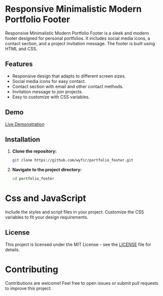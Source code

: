 # Responsive Minimalistic Modern Portfolio Footer

Responsive Minimalistic Modern Portfolio Footer is a sleek and modern footer designed for personal portfolios. It includes social media icons, a contact section, and a project invitation message. The footer is built using HTML and CSS.

## Features

- Responsive design that adapts to different screen sizes.
- Social media icons for easy contact.
- Contact section with email and other contact methods.
- Invitation message to join projects.
- Easy to customize with CSS variables.

## Demo

[Live Demonstration](https://wyfir.github.io/portfolio_footer/)

## Installation

1. **Clone the repository:**
   ```bash
   git clone https://github.com/wyfir/portfolio_footer.git

   ```
2. **Navigate to the project directory:**
   ```bash
   cd portfolio_footer
   ```

# Css and JavaScript

Include the styles and script files in your project. Customize the CSS variables to fit your design requirements.

## License

This project is licensed under the MIT License - see the [LICENSE](LICENSE.txt) file for details.

# Contributing

Contributions are welcome! Feel free to open issues or submit pull requests to improve this project.
